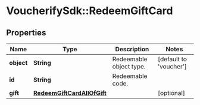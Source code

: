 # VoucherifySdk::RedeemGiftCard

## Properties

| Name | Type | Description | Notes |
| ---- | ---- | ----------- | ----- |
| **object** | **String** | Redeemable object type. | [default to &#39;voucher&#39;] |
| **id** | **String** | Redeemable code. |  |
| **gift** | [**RedeemGiftCardAllOfGift**](RedeemGiftCardAllOfGift.md) |  | [optional] |

